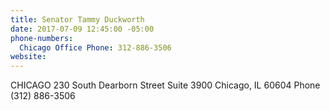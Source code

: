 ```yaml
---
title: Senator Tammy Duckworth
date: 2017-07-09 12:45:00 -05:00
phone-numbers:
  Chicago Office Phone: 312-886-3506
website: 
---
```


CHICAGO
230 South Dearborn Street
Suite 3900
Chicago, IL  60604
Phone (312) 886-3506